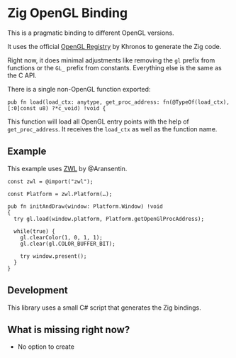 # Zig OpenGL Binding

This is a pragmatic binding to different OpenGL versions.

It uses the official [OpenGL Registry](https://github.com/KhronosGroup/OpenGL-Registry) by Khronos to generate the Zig code.

Right now, it does minimal adjustments like removing the `gl` prefix from functions or the `GL_` prefix from constants. Everything else is the same as the C API.

There is a single non-OpenGL function exported:
```zig
pub fn load(load_ctx: anytype, get_proc_address: fn(@TypeOf(load_ctx), [:0]const u8) ?*c_void) !void {
```
This function will load all OpenGL entry points with the help of `get_proc_address`. It receives the `load_ctx` as well as the function name.

## Example

This example uses [ZWL](https://github.com/Aransentin/ZWL/) by @Aransentin.

```zig
const zwl = @import("zwl");

const Platform = zwl.Platform(…);

pub fn initAndDraw(window: Platform.Window) !void 
{
  try gl.load(window.platform, Platform.getOpenGlProcAddress);

  while(true) {
    gl.clearColor(1, 0, 1, 1);
    gl.clear(gl.COLOR_BUFFER_BIT);

    try window.present();
  }
}
```

## Development

This library uses a small C# script that generates the Zig bindings.

## What is missing right now?
- No option to create 